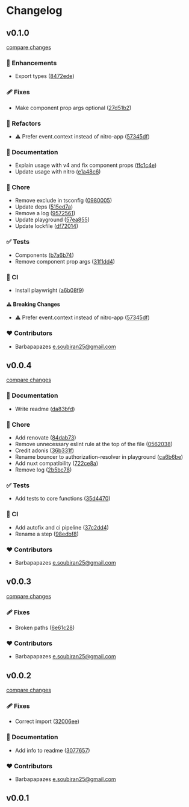 # Changelog


## v0.1.0

[compare changes](https://github.com/barbapapazes/nuxt-authorization/compare/v0.0.4...v0.1.0)

### 🚀 Enhancements

- Export types ([8472ede](https://github.com/barbapapazes/nuxt-authorization/commit/8472ede))

### 🩹 Fixes

- Make component prop args optional ([27d51b2](https://github.com/barbapapazes/nuxt-authorization/commit/27d51b2))

### 💅 Refactors

- ⚠️  Prefer event.context instead of nitro-app ([57345df](https://github.com/barbapapazes/nuxt-authorization/commit/57345df))

### 📖 Documentation

- Explain usage with v4 and fix component props ([ffc1c4e](https://github.com/barbapapazes/nuxt-authorization/commit/ffc1c4e))
- Update usage with nitro ([e1a48c6](https://github.com/barbapapazes/nuxt-authorization/commit/e1a48c6))

### 🏡 Chore

- Remove exclude in tsconfig ([0980005](https://github.com/barbapapazes/nuxt-authorization/commit/0980005))
- Update deps ([515ed7a](https://github.com/barbapapazes/nuxt-authorization/commit/515ed7a))
- Remove a log ([9572561](https://github.com/barbapapazes/nuxt-authorization/commit/9572561))
- Update playground ([57ea855](https://github.com/barbapapazes/nuxt-authorization/commit/57ea855))
- Update lockfile ([df72014](https://github.com/barbapapazes/nuxt-authorization/commit/df72014))

### ✅ Tests

- Components ([b7a6b74](https://github.com/barbapapazes/nuxt-authorization/commit/b7a6b74))
- Remove component prop args ([31f1dd4](https://github.com/barbapapazes/nuxt-authorization/commit/31f1dd4))

### 🤖 CI

- Install playwright ([a6b08f9](https://github.com/barbapapazes/nuxt-authorization/commit/a6b08f9))

#### ⚠️ Breaking Changes

- ⚠️  Prefer event.context instead of nitro-app ([57345df](https://github.com/barbapapazes/nuxt-authorization/commit/57345df))

### ❤️ Contributors

- Barbapapazes <e.soubiran25@gmail.com>

## v0.0.4

[compare changes](https://github.com/barbapapazes/nuxt-authorization/compare/v0.0.3...v0.0.4)

### 📖 Documentation

- Write readme ([da83bfd](https://github.com/barbapapazes/nuxt-authorization/commit/da83bfd))

### 🏡 Chore

- Add renovate ([84dab73](https://github.com/barbapapazes/nuxt-authorization/commit/84dab73))
- Remove unnecessary eslint rule at the top of the file ([0562038](https://github.com/barbapapazes/nuxt-authorization/commit/0562038))
- Credit adonis ([36b331f](https://github.com/barbapapazes/nuxt-authorization/commit/36b331f))
- Rename bouncer to authorization-resolver in playground ([ca6b6be](https://github.com/barbapapazes/nuxt-authorization/commit/ca6b6be))
- Add nuxt compatibility ([722ce8a](https://github.com/barbapapazes/nuxt-authorization/commit/722ce8a))
- Remove log ([2b5bc78](https://github.com/barbapapazes/nuxt-authorization/commit/2b5bc78))

### ✅ Tests

- Add tests to core functions ([35d4470](https://github.com/barbapapazes/nuxt-authorization/commit/35d4470))

### 🤖 CI

- Add autofix and ci pipeline ([37c2dd4](https://github.com/barbapapazes/nuxt-authorization/commit/37c2dd4))
- Rename a step ([98edbf8](https://github.com/barbapapazes/nuxt-authorization/commit/98edbf8))

### ❤️ Contributors

- Barbapapazes <e.soubiran25@gmail.com>

## v0.0.3

[compare changes](https://github.com/barbapapazes/nuxt-authorization/compare/v0.0.2...v0.0.3)

### 🩹 Fixes

- Broken paths ([6e61c28](https://github.com/barbapapazes/nuxt-authorization/commit/6e61c28))

### ❤️ Contributors

- Barbapapazes <e.soubiran25@gmail.com>

## v0.0.2

[compare changes](https://github.com/barbapapazes/nuxt-authorization/compare/v0.0.1...v0.0.2)

### 🩹 Fixes

- Correct import ([32006ee](https://github.com/barbapapazes/nuxt-authorization/commit/32006ee))

### 📖 Documentation

- Add info to readme ([3077657](https://github.com/barbapapazes/nuxt-authorization/commit/3077657))

### ❤️ Contributors

- Barbapapazes <e.soubiran25@gmail.com>

## v0.0.1
